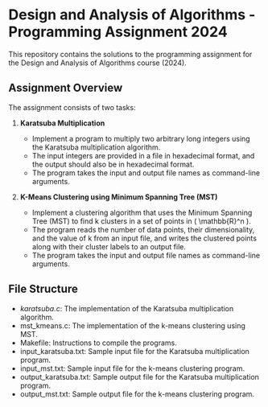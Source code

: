 # Design and Analysis of Algorithms - Programming Assignment 2024

This repository contains the solutions to the programming assignment for the Design and Analysis of Algorithms course (2024).

## Assignment Overview

The assignment consists of two tasks:

1. **Karatsuba Multiplication**
   - Implement a program to multiply two arbitrary long integers using the Karatsuba multiplication algorithm.
   - The input integers are provided in a file in hexadecimal format, and the output should also be in hexadecimal format.
   - The program takes the input and output file names as command-line arguments.

2. **K-Means Clustering using Minimum Spanning Tree (MST)**
   - Implement a clustering algorithm that uses the Minimum Spanning Tree (MST) to find k clusters in a set of points in \( \mathbb{R}^n \).
   - The program reads the number of data points, their dimensionality, and the value of k from an input file, and writes the clustered points along with their cluster labels to an output file.
   - The program takes the input and output file names as command-line arguments.

## File Structure

- *karatsuba.c*: The implementation of the Karatsuba multiplication algorithm.
- mst_kmeans.c: The implementation of the k-means clustering using MST.
- Makefile: Instructions to compile the programs.
- input_karatsuba.txt: Sample input file for the Karatsuba multiplication program.
- input_mst.txt: Sample input file for the k-means clustering program.
- output_karatsuba.txt: Sample output file for the Karatsuba multiplication program.
- output_mst.txt: Sample output file for the k-means clustering program.

